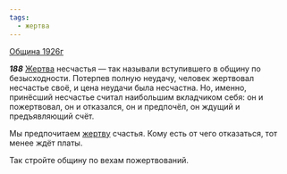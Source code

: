 ```yaml
---
tags:
  - жертва
---
```


[Община 1926г](/agni/1926)

___188___
[Жертва](/tag/#жертва) несчастья — так называли вступившего в общину по безысходности. Потерпев полную неудачу, человек жертвовал несчастье своё, и цена неудачи была несчастна. Но, именно, принёсший несчастье считал наибольшим вкладчиком себя: он и пожертвовал, он и отказался, он и предпочёл, он ждущий и предъявляющий счёт.   

Мы предпочитаем [жертву](/tag/#жертва) счастья. Кому есть от чего отказаться, тот менее ждёт платы.   

Так стройте общину по вехам пожертвований.   

